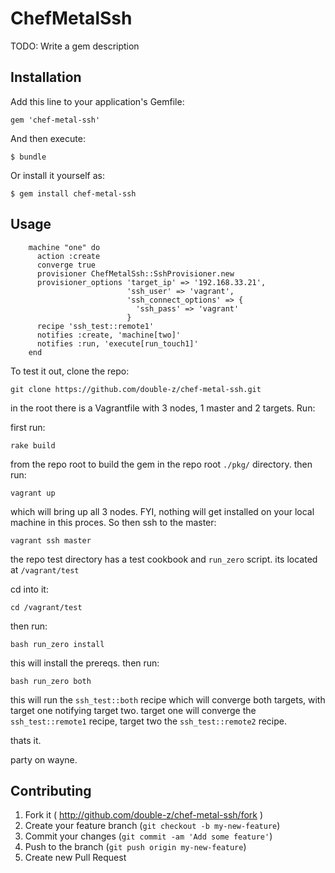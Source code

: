 # ChefMetalSsh

TODO: Write a gem description

## Installation

Add this line to your application's Gemfile:

    gem 'chef-metal-ssh'

And then execute:

    $ bundle

Or install it yourself as:

    $ gem install chef-metal-ssh

## Usage

		machine "one" do
		  action :create
		  converge true
		  provisioner ChefMetalSsh::SshProvisioner.new
		  provisioner_options 'target_ip' => '192.168.33.21',
		                      'ssh_user' => 'vagrant',
		                      'ssh_connect_options' => {
		                        'ssh_pass' => 'vagrant'
		                      }
		  recipe 'ssh_test::remote1'
		  notifies :create, 'machine[two]'
		  notifies :run, 'execute[run_touch1]'
		end

To test it out, clone the repo:

`git clone https://github.com/double-z/chef-metal-ssh.git`

in the root there is a Vagrantfile with 3 nodes, 1 master and 2 targets. Run:

first run:

`rake build`

from the repo root to build the gem in the repo root `./pkg/` directory. then run:

`vagrant up`

which will bring up all 3 nodes. FYI, nothing will get installed on your local machine in this proces. So then ssh to the master:

`vagrant ssh master`

the repo test directory has a test cookbook and `run_zero` script. its located at `/vagrant/test`

cd into it:

`cd /vagrant/test`

then run:

`bash run_zero install`

this will install the prereqs. then run:

`bash run_zero both`

this will run the `ssh_test::both` recipe which will converge both targets, with target one
notifying target two. target one will converge the `ssh_test::remote1` recipe, target two the `ssh_test::remote2` recipe.

thats it.

party on wayne.

## Contributing

1. Fork it ( http://github.com/double-z/chef-metal-ssh/fork )
2. Create your feature branch (`git checkout -b my-new-feature`)
3. Commit your changes (`git commit -am 'Add some feature'`)
4. Push to the branch (`git push origin my-new-feature`)
5. Create new Pull Request
